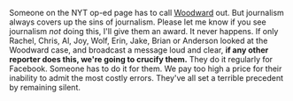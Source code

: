 Someone on the NYT op-ed page has to call <a href="http://scripting.com/2020/09/11/135338.html?title=woodwardBetrayedUs">Woodward</a> out. But journalism always covers up the sins of journalism. Please let me know if you see journalism <i>not</i> doing this, I'll give them an award. It never happens. If only Rachel, Chris, Al, Joy, Wolf, Erin, Jake, Brian or Anderson looked at the Woodward case, and broadcast a message loud and clear, <b>if any other reporter does this, we're going to crucify them.</b> They do it regularly for Facebook. Someone has to do it for them. We pay too high a price for their inability to admit the most costly errors. They've all set a terrible precedent by remaining silent. 
